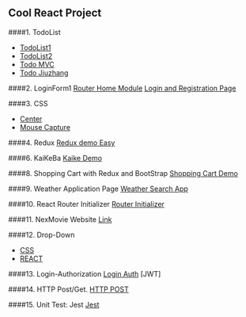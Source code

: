 ## Cool React Project

####1. TodoList 
* [TodoList1](https://github.com/540792740/2020InterviewPerpare/tree/master/src/React/todo-list-jun26) 
* [TodoList2](https://github.com/540792740/2020InterviewPerpare/tree/master/src/React/todo-list-practive)
* [Todo MVC](https://github.com/540792740/2020InterviewPerpare/tree/master/src/React/kaiketodolist)
* [Todo Jiuzhang](https://github.com/540792740/JiuzhangReact/blob/main/todo-jiuzhang/src/App.js)   

####2. LoginForm1
[Router Home Module](https://github.com/540792740/2020InterviewPerpare/tree/master/src/React/react-demo01/src)
[Login and Registration Page](https://github.com/540792740/2020InterviewPerpare/tree/master/src/React/my-app)

####3. CSS
* [Center](https://github.com/540792740/React-Project/blob/master/src/CSSHTML/%E5%B1%85%E4%B8%AD.html)
* [Mouse Capture](https://github.com/540792740/2020InterviewPerpare/tree/master/src/React/content-project/src/html)

####4. Redux
[Redux demo Easy](https://github.com/540792740/2020InterviewPerpare/tree/master/src/React/jun29-siyu)

####6. KaiKeBa 
[Kaike Demo]()

####8. Shopping Cart with Redux and BootStrap
[Shopping Cart Demo](https://github.com/540792740/2020InterviewPerpare/tree/master/src/React/kaikeredux/src)

####9. Weather Application Page
[Weather Search App](https://github.com/540792740/2020InterviewPerpare/tree/master/src/React/weather-react/src)

####10. React Router Initializer
[Router Initializer](https://github.com/540792740/2020InterviewPerpare/tree/master/src/React/content-project/src)

####11. NexMovie Website
[Link](https://github.com/540792740/NexMovie)

####12. Drop-Down
* [CSS](https://github.com/540792740/React-Project/blob/master/src/React/content-project/src/html/dropDown.html)
* [REACT](https://github.com/540792740/React-Project/blob/master/src/React/content-project/src/Component/DropDown.js)

####13. Login-Authorization
[Login Auth](https://github.com/540792740/React-Project/tree/master/src/React/content-project/src/loginAuth)
[JWT]

####14. HTTP Post/Get.
[HTTP POST](https://github.com/540792740/React-Project/tree/master/src/React/content-project/src/HttpPost)

####15. Unit Test: Jest
[Jest](https://github.com/540792740/React-Project/tree/master/src/React/unit-test)
